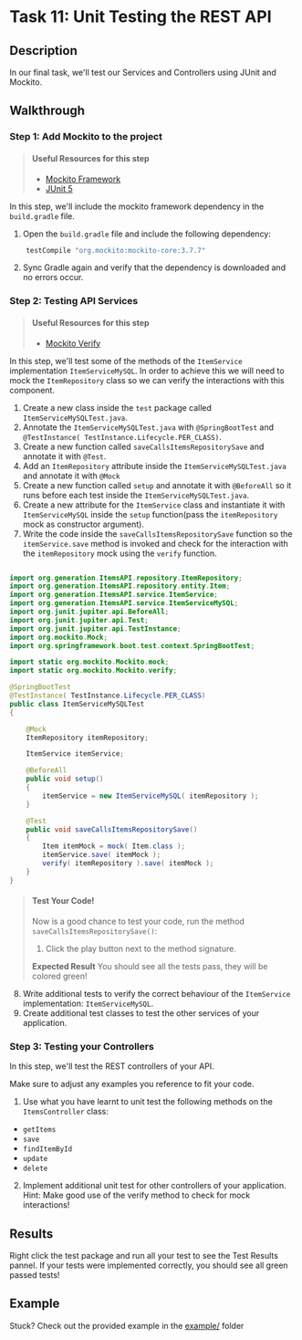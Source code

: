 # Task 11: Unit Testing the REST API

## Description

In our final task, we'll test our Services and Controllers using JUnit and Mockito.

## Walkthrough

### Step 1: Add Mockito to the project

> #### Useful Resources for this step
>
> - [Mockito Framework](https://site.mockito.org/)
> - [JUnit 5](https://junit.org/junit5/)

In this step, we'll include the mockito framework dependency in the `build.gradle` file.

1. Open the `build.gradle` file and include the following dependency:

```gradle
  	testCompile "org.mockito:mockito-core:3.7.7"
```

2. Sync Gradle again and verify that the dependency is downloaded and no errors occur.

### Step 2: Testing API Services

> #### Useful Resources for this step
>
> - [Mockito Verify](https://www.journaldev.com/21855/mockito-verify)

In this step, we'll test some of the methods of the `ItemService` implementation `ItemServiceMySQL`. In order to achieve this we will need to mock the `ItemRepository` class so we can verify the interactions with this component.

1. Create a new class inside the `test` package called `ItemServiceMySQLTest.java`.
2. Annotate the `ItemServiceMySQLTest.java` with `@SpringBootTest` and `@TestInstance( TestInstance.Lifecycle.PER_CLASS)`.
3. Create a new function called `saveCallsItemsRepositorySave` and annotate it with `@Test`.
4. Add an `ItemRepository` attribute inside the `ItemServiceMySQLTest.java` and annotate it with `@Mock`
5. Create a new function called `setup` and annotate it with `@BeforeAll` so it runs before each test inside the `ItemServiceMySQLTest.java`.
6. Create a new attribute for the `ItemService` class and instantiate it with `ItemServiceMySQL` inside the `setup` function(pass the `itemRepository` mock as constructor argument).
7. Write the code inside the `saveCallsItemsRepositorySave` function so the `itemService.save` method is invoked and check for the interaction with the `itemRepository` mock using the `verify` function.

```java

import org.generation.ItemsAPI.repository.ItemRepository;
import org.generation.ItemsAPI.repository.entity.Item;
import org.generation.ItemsAPI.service.ItemService;
import org.generation.ItemsAPI.service.ItemServiceMySQL;
import org.junit.jupiter.api.BeforeAll;
import org.junit.jupiter.api.Test;
import org.junit.jupiter.api.TestInstance;
import org.mockito.Mock;
import org.springframework.boot.test.context.SpringBootTest;

import static org.mockito.Mockito.mock;
import static org.mockito.Mockito.verify;

@SpringBootTest
@TestInstance( TestInstance.Lifecycle.PER_CLASS)
public class ItemServiceMySQLTest
{

    @Mock
    ItemRepository itemRepository;

    ItemService itemService;

    @BeforeAll
    public void setup()
    {
        itemService = new ItemServiceMySQL( itemRepository );
    }

    @Test
    public void saveCallsItemsRepositorySave()
    {
        Item itemMock = mock( Item.class );
        itemService.save( itemMock );
        verify( itemRepository ).save( itemMock );
    }
}

```

> #### Test Your Code!
>
> Now is a good chance to test your code, run the method `saveCallsItemsRepositorySave()`:
>
> 1. Click the play button next to the method signature.
>
> **Expected Result**
> You should see all the tests pass, they will be colored green!

8. Write additional tests to verify the correct behaviour of the `ItemService` implementation: `ItemServiceMySQL`.
9. Create additional test classes to test the other services of your application.

### Step 3: Testing your Controllers

In this step, we'll test the REST controllers of your API.

Make sure to adjust any examples you reference to fit your code.

1. Use what you have learnt to unit test the following methods on the `ItemsController` class:

- `getItems`
- `save`
- `findItemById`
- `update`
- `delete`

2. Implement additional unit test for other controllers of your application.
   Hint: Make good use of the verify method to check for mock interactions!

## Results

Right click the test package and run all your test to see the Test Results pannel. If your tests were implemented correctly, you should see all green passed tests!

## Example

Stuck? Check out the provided example in the [example/](example/) folder
